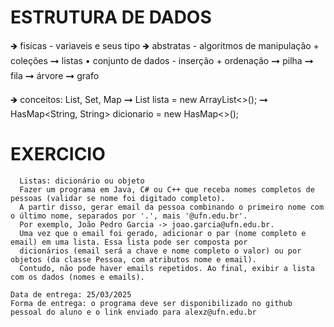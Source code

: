 # ESTRUTURA DE DADOS
  🡺 fisicas - variaveis e seus tipo
  🡺 abstratas - algoritmos de manipulação + coleções
      ➞ listas
            • conjunto de dados
                  - inserção + ordenação
      ➞ pilha
      ➞ fila
      ➞ árvore
      ➞ grafo

  🡺 conceitos: List, Set, Map
      ➞  List <Integer> lista = new ArrayList<>();
      ➞  HasMap<String, String> dicionario = new HasMap<>();

  # EXERCICIO 
      Listas: dicionário ou objeto
      Fazer um programa em Java, C# ou C++ que receba nomes completos de pessoas (validar se nome foi digitado completo). 
      A partir disso, gerar email da pessoa combinando o primeiro nome com o último nome, separados por '.', mais '@ufn.edu.br'.
      Por exemplo, João Pedro Garcia -> joao.garcia@ufn.edu.br. 
      Uma vez que o email foi gerado, adicionar o par (nome completo e email) em uma lista. Essa lista pode ser composta por 
      dicionários (email será a chave e nome completo o valor) ou por objetos (da classe Pessoa, com atributos nome e email). 
      Contudo, não pode haver emails repetidos. Ao final, exibir a lista com os dados (nomes e emails).
  
    Data de entrega: 25/03/2025
    Forma de entrega: o programa deve ser disponibilizado no github pessoal do aluno e o link enviado para alexz@ufn.edu.br

